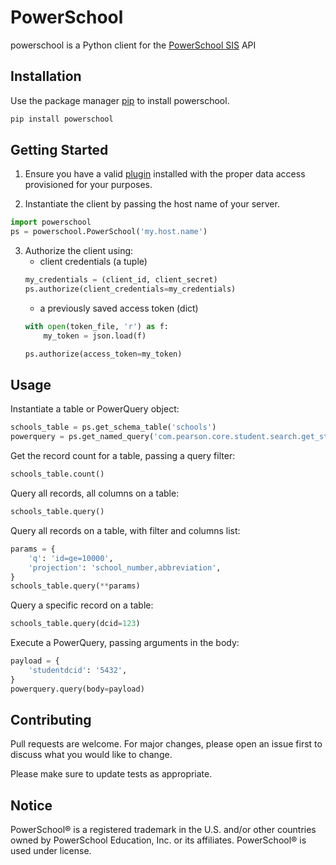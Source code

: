 # PowerSchool

powerschool is a Python client for the [PowerSchool SIS](https://www.powerschool.com/solutions/student-information-system/powerschool-sis) API

## Installation
Use the package manager [pip](https://pip.pypa.io/en/stable/) to install powerschool.

```bash
pip install powerschool
```

## Getting Started
1. Ensure you have a valid [plugin](https://support.powerschool.com/developer/#/page/plugin-xml) installed with the proper data access provisioned for your purposes.

2. Instantiate the client by passing the host name of your server.
```python
import powerschool
ps = powerschool.PowerSchool('my.host.name')
```

3. Authorize the client using:
    - client credentials (a tuple)
    ```python
    my_credentials = (client_id, client_secret)
    ps.authorize(client_credentials=my_credentials)
    ```
    - a previously saved access token (dict)
    ```python
    with open(token_file, 'r') as f:
        my_token = json.load(f)
    
    ps.authorize(access_token=my_token)
    ```
    
## Usage
Instantiate a table or PowerQuery object:
```python
schools_table = ps.get_schema_table('schools')
powerquery = ps.get_named_query('com.pearson.core.student.search.get_student_basic_info')
```

Get the record count for a table, passing a query filter:
```python
schools_table.count()
```

Query all records, all columns on a table:
```python
schools_table.query()
```

Query all records on a table, with filter and columns list:
```python
params = {
    'q': 'id=ge=10000',
    'projection': 'school_number,abbreviation',
}
schools_table.query(**params)
```

Query a specific record on a table:
```python
schools_table.query(dcid=123)
```

Execute a PowerQuery, passing arguments in the body:
```python
payload = {
    'studentdcid': '5432',
}
powerquery.query(body=payload)
```

## Contributing
Pull requests are welcome. For major changes, please open an issue first to discuss what you would like to change.

Please make sure to update tests as appropriate.

## Notice
PowerSchool® is a registered trademark in the U.S. and/or other countries owned by PowerSchool Education, Inc. or its affiliates. PowerSchool® is used under license.
